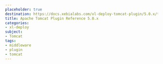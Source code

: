 ```yaml
---
placeholder: true
destination: https://docs.xebialabs.com/xl-deploy-tomcat-plugin/5.0.x/tomcatPluginManual.html
title: Apache Tomcat Plugin Reference 5.0.x
categories: 
- xl-deploy
subject:
- Tomcat
tags:
- middleware
- plugin
- tomcat
---
```


